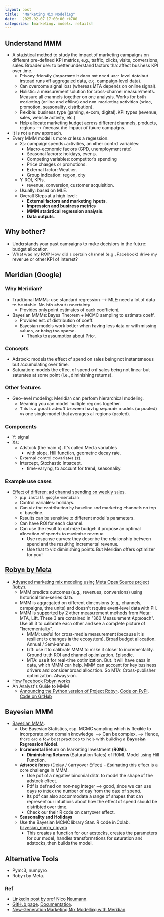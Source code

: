 ```yaml
---
layout: post
title:  "Marketing Mix Modeling"
date:   2025-02-07 17:00:00 +0700
categories: [marketing, models, retails]
---
```


## Understand MMM
- A statistical method to study the impact of marketing campaigns on different pre-defined KPI metrics, e.g., traffic, clicks, visits, conversions, sales. Broader use: to better understand factors that affect business KPI over time.
  - Privacy-friendly (important: it does not need user-level data but instead runs off aggregated data, e.g. campaign-level data).
  - Can overcome signal loss (whereas MTA depends on online signal).
  - Holistic: a measurement solution for cross-channel measurements. Measure all channels together on one analysis. Works for both marketing (online and offline) and non-marketing activities (price, promotion, seasonality, distribution).
  - Flexible: business type (gaming, e-com, digital). KPI types (revenue, sales, website activity, etc.)
  - Help allocate marketing budget across different channels, products, regions --> forecast the impact of future campaigns.
- It is not a new approach.
- Every MMM model is more or less a regression.
  - Xs: campaign spends+activities, an other control variables:
    - Macro-economic factors (GPD, unemployment rate)
    - Seasonal factors: holidays, events.
    - Competing variables: competitor's spending.
    - Price changes or promotions.
    - External factor: Weather.
    - Group indication: region, city
  - Y: ROI, KPIs.
    - revenue, conversion, customer acquisition.
  - Usually: based on MLE.
  - Overall Steps at a high level:
    - **External factors and marketing inputs**.
    - **Impression and business metrics**
    - **MMM statistical regression analysis**.
    - **Data outputs**. 

## Why bother?
 - Understands your past campaigns to make decisions in the future: budget allocation.
 - What was my ROI? How did a certain channel (e.g., Facebook) drive my revenue or other KPI of interest?


## Meridian (Google)

### Why Meridian?
- Traditional MMMs: use standard regression --> MLE: need a lot of data to be stable. No info about uncertainty.
  - Provides only point estimates of each coefficient.
- Bayesian MMMs:  Bayes Theorem + MCMC sampling to estimate coeff.
  - Provides est. of distribution of coeff.
  - Bayesian models work better when having less data or with missing values, or being too sparse.
    - Thanks to assumption about Prior.
   
### Concepts
- Adstock: models the effect of spend on sales being not instantaneous but accumulating over time.
- Saturation: models the effect of spend onf sales being not linear but saturates at some point (i.e., diminishing returns).
### Other features
- Geo-level modeling: Meridian can perform hierarchical modeling.
  - Meaning you can model multiple regions together.
  - This is a good tradeoff between having separate models (unpooled) vs one single model that averages all regions (pooled).

### Components
- Y: signal
- Xs:
  - Adstock (the main x). It's called Media variables.
    - with slope, Hill function, geometric decay rate. 
  - External control covariates (z).
  - Intercept, Stochastic Intercept.
    - time-varying, to account for trend, seasonality.
   
### Example use cases
- [Effect of different ad channel spending on weekly sales](https://medium.com/towards-data-science/new-generation-marketing-mix-modelling-with-meridian-e831a0906b40).
  - ```pip install google-meridian```
  -  Control variables: holidays.
  -  Can viz the contribution by baseline and marketing channels on top of baseline.
    - Results can be sensitive to different model's parameters.
  - Can have ROI for each channel.
  - Can use the result to optimize budget: it propose an optimal allocation of spends to maximize revenue.
    - Use response curves: they describe the relationship between spend and the resulting incremental revenue.
    - Use that to viz diminishing points. But Meridian offers optimizer for you!

## [Robyn by Meta](https://facebookexperimental.github.io/Robyn/)
* [Advanced marketing mix modeling using Meta Open Source project Robyn](https://www.facebookblueprint.com/student/path/253121-marketing-mix-models).
  * MMM predicts outcomes (e.g., revenues, conversions) using historical time-series data.
  * MMM is aggregated on different dimensions (e.g., channels, campaigns, time units) and doesn't require event-level data with PII.
  * MMM is supported by 2 other measurement methods from Meta: MTA, Lift. These 3 are contained in "360 Measurement Approach". Use all 3 to calibrate each other and see a complete picture of "Incrementality".
    * MMM: useful for cross-media measurement (because it is resilient to changes in the ecosystem). Broad budget allocation. Annual / Semi-annual.
    * Lift: use it to calibrate MMM to make it closer to incrementality. Ground truth ROI and channel optimization. Episodic.
    * MTA: use it for real-time optimization. But, it will have gaps in data, which MMM can help. MMM can account for key business drivers and consider broad allocation. So MTA: Cross-publisher optimization. Always-on.
* [How Facebook Robyn works](https://getrecast.com/facebook-robyn/)
* [An Analyst's Guide to MMM](https://facebookexperimental.github.io/Robyn/docs/analysts-guide-to-MMM/)
  * [Announcing the Python version of Project Robyn](https://developers.facebook.com/blog/post/2024/12/19/announcing-the-python-version-of-project-robyn/). [Code on PyPI](https://pypi.org/project/robynpy/). [Code on GitHub](https://github.com/facebookexperimental/Robyn/tree/main/python)

## Bayesian MMM
* [Bayesian MMM](https://getrecast.com/bayesian-mmm/).
  * Use Bayesian Statistics, esp. MCMC sampling which is flexible to incorporate prior domain knowledge. --> Can be complex. --> Hence, there are a few best practices to help with building a **Bayesian Regression Model**. 
  * **Incremental** Return on Marketing Investment (**ROMI**).
    * **Diminishing Returns** (Saturation Rates) of ROMI. Model using Hill Function.
  * **Adstock Rates** (Delay / Carryover Effect) - Estimating this effect is a core challenge in MMM.
    * Use pdf of a negative binomial distr. to model the shape of the adstock effect.
    * Pdf is defined on non-neg integer --> good, since we can use days to index the number of day from the date of spend.
    * Its pdf can also accommodate a range of shapes that can represent our intuitions about how the effect of spend should be distribted over time.
    * Check our their R code on carryover effect.
  * **Seasonality and Holidays**
  * Use the Bayesian MCMC library Stan. R code in Colab. [bayesian_mmm_r.ipynb](https://colab.research.google.com/drive/1gZiiXT5Ms1bE1bXU4HQpg3e5v4KDYBqq?usp=sharing)
    * This creates a function
for our adstocks, creates the parameters for our model, handles transformations
for saturation and adstocks, then builds the model. 

## Alternative Tools
* Pymc3, numpyro.
* Robyn by Meta.

### Ref
- [Linkedin post by prof Nico Neumann](https://www.linkedin.com/posts/nico-neumann-3021b32_great-news-for-marketers-interested-in-marketing-activity-7290190375430893568-WyF4/?utm_source=share&utm_medium=member_ios).
- [GitHub page](https://github.com/google/meridian). [Documentation](https://developers.google.com/meridian).
- [New-Generation Marketing Mix Modelling with Meridian](https://medium.com/towards-data-science/new-generation-marketing-mix-modelling-with-meridian-e831a0906b40).
